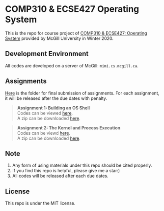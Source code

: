 # **COMP310 & ECSE427 Operating System**  
This is the repo for course project of [COMP310 & ECSE427: Operating System](https://www.mcgill.ca/study/2019-2020/courses/comp-310) provided by McGill University in Winter 2020.   

## Development Environment  
All codes are developed on a server of McGill: `mimi.cs.mcgill.ca`.  

## Assignments  
[Here](https://github.com/Catosine/COMP310-ECSE427-Operating-System/raw/master/assignments) is the folder for final submission of assignments. For each assignment, it will be released after the due dates with penalty.  
> **Assignment 1: Building an OS Shell**    
> Codes can be viewed [here](https://github.com/Catosine/COMP310-ECSE427-Operating-System/tree/ec92eec14dff39225b75a7029a75d193a803eb02/shell).  
> A zip can be downloaded [here](https://github.com/Catosine/COMP310-ECSE427-Operating-System/raw/master/assignments/ecse427_comp310_assignment1.zip).  

> **Assignment 2: The Kernel and Process Execution**  
> Codes can be viewd [here](https://github.com/Catosine/COMP310-ECSE427-Operating-System/tree/2976d1cc956d00c29765fb4ff6c0a4ddfae5c8a0/HarmonyOS).  
> A zip can be downloaded [here](https://github.com/Catosine/COMP310-ECSE427-Operating-System/blob/master/assignments/ecse427_comp310_assignment2.zip).  

## Note  
1. Any form of using materials under this repo should be cited properly.  
2. If you find this repo is helpful, please give me a star:)  
3. All codes will be released after each due dates.  

## License  
This repo is under the MIT license. 